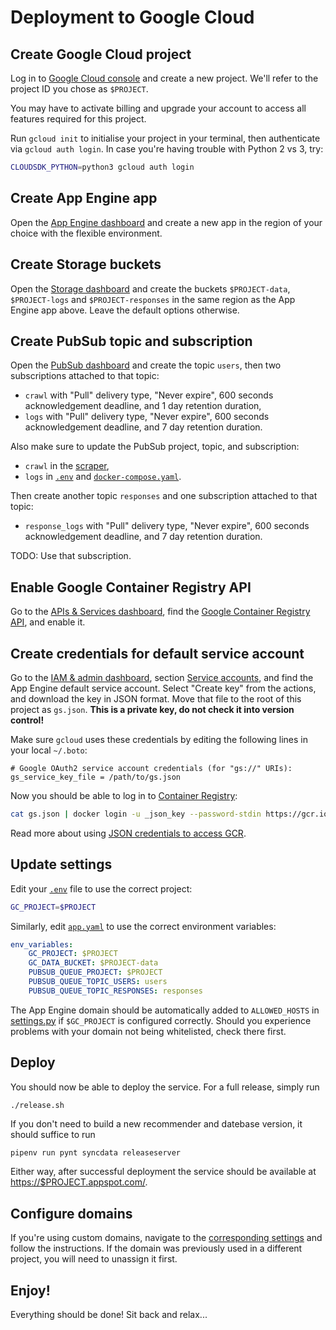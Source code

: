 # Deployment to Google Cloud

## Create Google Cloud project

Log in to [Google Cloud console](https://console.cloud.google.com) and create a
new project. We'll refer to the project ID you chose as `$PROJECT`.

You may have to activate billing and upgrade your account to access all features
required for this project.

Run `gcloud init` to initialise your project in your terminal, then authenticate
via `gcloud auth login`. In case you're having trouble with Python 2 vs 3, try:

```bash
CLOUDSDK_PYTHON=python3 gcloud auth login
```

## Create App Engine app

Open the [App Engine dashboard](https://console.cloud.google.com/appengine) and
create a new app in the region of your choice with the flexible environment.

## Create Storage buckets

Open the [Storage dashboard](https://console.cloud.google.com/storage) and
create the buckets `$PROJECT-data`, `$PROJECT-logs` and `$PROJECT-responses` in
the same region as the App Engine app above. Leave the default options
otherwise.

## Create PubSub topic and subscription

Open the [PubSub dashboard](https://console.cloud.google.com/cloudpubsub) and
create the topic `users`, then two subscriptions attached to that topic:

* `crawl` with "Pull" delivery type, "Never expire", 600 seconds acknowledgement
deadline, and 1 day retention duration,
* `logs` with "Pull" delivery type, "Never expire", 600 seconds acknowledgement
deadline, and 7 day retention duration.

Also make sure to update the PubSub project, topic, and subscription:

* `crawl` in the [scraper](https://gitlab.com/recommend.games/board-game-scraper/blob/master/.env.example),
* `logs` in [`.env`](.env.example) and [`docker-compose.yaml`](docker-compose.yaml).

Then create another topic `responses` and one subscription attached to that topic:

* `response_logs` with "Pull" delivery type, "Never expire", 600 seconds acknowledgement
deadline, and 7 day retention duration.

TODO: Use that subscription.

## Enable Google Container Registry API

Go to the [APIs & Services dashboard](https://console.cloud.google.com/apis/dashboard),
find the [Google Container Registry API](https://console.cloud.google.com/apis/library/containerregistry.googleapis.com),
and enable it.

## Create credentials for default service account

Go to the [IAM & admin dashboard](https://console.cloud.google.com/iam-admin),
section [Service accounts](https://console.cloud.google.com/iam-admin/serviceaccounts),
and find the App Engine default service account. Select "Create key" from the
actions, and download the key in JSON format. Move that file to the root of this
project as `gs.json`. **This is a private key, do not check it into version
control!**

Make sure `gcloud` uses these credentials by editing the following lines in
your local `~/.boto`:

```
# Google OAuth2 service account credentials (for "gs://" URIs):
gs_service_key_file = /path/to/gs.json
```

Now you should be able to log in to [Container Registry](https://console.cloud.google.com/gcr):

```bash
cat gs.json | docker login -u _json_key --password-stdin https://gcr.io
```

Read more about using [JSON credentials to access GCR](https://cloud.google.com/container-registry/docs/advanced-authentication#json_key_file).

## Update settings

Edit your [`.env`](.env.example) file to use the correct project:

```bash
GC_PROJECT=$PROJECT
```

Similarly, edit [`app.yaml`](app.yaml) to use the correct environment variables:

```yaml
env_variables:
    GC_PROJECT: $PROJECT
    GC_DATA_BUCKET: $PROJECT-data
    PUBSUB_QUEUE_PROJECT: $PROJECT
    PUBSUB_QUEUE_TOPIC_USERS: users
    PUBSUB_QUEUE_TOPIC_RESPONSES: responses
```

The App Engine domain should be automatically added to `ALLOWED_HOSTS` in
[settings.py](rg/settings.py) if `$GC_PROJECT` is configured correctly.
Should you experience problems with your domain not being whitelisted, check
there first.

## Deploy

You should now be able to deploy the service. For a full release, simply run

```bash
./release.sh
```

If you don't need to build a new recommender and datebase version, it should
suffice to run

```
pipenv run pynt syncdata releaseserver
```

Either way, after successful deployment the service should be available at
[https://$PROJECT.appspot.com/](https://this-could-be-your-project.appspot.com/).

## Configure domains

If you're using custom domains, navigate to the
[corresponding settings](https://console.cloud.google.com/appengine/settings/domains)
and follow the instructions. If the domain was previously used in a different
project, you will need to unassign it first.

## Enjoy!

Everything should be done! Sit back and relax...
